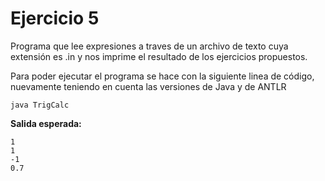 # Ejercicio 5

Programa que lee expresiones a traves de un archivo de texto cuya extensión es .in y nos imprime el resultado de los ejercicios propuestos.

Para poder ejecutar el programa se hace con la siguiente linea de código, nuevamente teniendo en cuenta las versiones de Java y de ANTLR

```
java TrigCalc
```

**Salida esperada:**

```
1
1
-1
0.7
```
